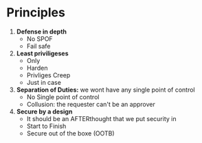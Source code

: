 # Principles

1. **Defense in depth**
   - No SPOF
   - Fail safe
2. **Least priviligeses**
   - Only
   - Harden
   - Privliges Creep
   - Just in case
3. **Separation of Duties:** we wont have any single point of control
   - No Single point of control
   - Collusion: the requester can't be an approver
4. **Secure by a design**
   - It should be an AFTERthought that we put security in
   - Start to Finish
   - Secure out of the boxe (OOTB)
